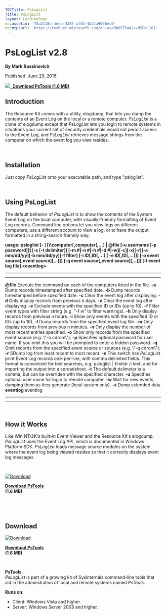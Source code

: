 ```yaml
--- 
TOCTitle: PsLogList
Title: PsLogList
layout: LandingPage
ms:assetid: '78a2118a-4eea-438f-af53-4b44a9058ec6'
ms:mtpsurl: 'https://technet.microsoft.com/en-us/Bb897544(v=MSDN.10)'
---
```


PsLogList v2.8
===============

**By Mark Russinovich**

Published: June 29, 2016

[![](/media/landing/sysinternals/download_sm.png)
 **Download PsTools (1.6
MB)**](https://download.sysinternals.com/files/pstools.zip)


## Introduction

The Resource Kit comes with a utility, elogdump, that lets you dump the
contents of an Event Log on the local or a remote computer. *PsLogList*
is a clone of elogdump except that *PsLogList* lets you login to remote
systems in situations your current set of security credentials would not
permit access to the Event Log, and *PsLogList* retrieves message
strings from the computer on which the event log you view resides.  

 

## Installation

Just copy *PsLogList* onto your executable path, and type "psloglist".  

 

## Using PsLogList

The default behavior of *PsLogList* is to show the contents of the
System Event Log on the local computer, with visually-friendly
formatting of Event Log records. Command line options let you view logs
on different computers, use a different account to view a log, or to
have the output formatted in a string-search friendly way.

**usage: psloglist \[- \] \[\\\\computer\[,computer\[,...\] | @file \[-u
username \[-p password\]\]\] \[-s \[-t delimiter\]\] \[-m \#|-n \#|-h
\#|-d \#|-w\]\[-c\]\[-x\]\[-r\]\[-a mm/dd/yy\]\[-b mm/dd/yy\]\[-f
filter\] \[-i ID\[,ID\[,...\] | -e ID\[,ID\[,...\]\]\] \[-o event
source\[,event source\]\[,..\]\]\] \[-q event source\[,event
source\]\[,..\]\]\] \[-l event log file\] &lt;eventlog&gt;**

 
-------------- 
--------------------------------------------------------------------------------------------------------------------------------------------------------------------------------------------------------------------------------
  **@file**      Execute the command on each of the computers listed in the file.
  **-a**         Dump records timestamped after specified date.
  **-b**         Dump records timestamped before specified date.
  **-c**         Clear the event log after displaying.
  **-d**         Only display records from previous n days.
  **-c**         Clear the event log after displaying.
  **-e**         Exclude events with the specified ID or IDs (up to 10).
  **-f**         Filter event types with filter string (e.g. "-f w" to filter warnings).
  **-h**         Only display records from previous n hours.
  **-i**         Show only events with the specified ID or IDs (up to 10).
  **-l**         Dump records from the specified event log file.
  **-m**         Only display records from previous n minutes.
  **-n**         Only display the number of most recent entries specified.
  **-o**         Show only records from the specified event source (e.g. \\"-o cdrom\\").
  **-p**         Specifies optional password for user name. If you omit this you will be prompted to enter a hidden password.
  **-q**         Omit records from the specified event source or sources (e.g. \\"-q cdrom\\").
  **-r**         SDump log from least recent to most recent.
  **-s**         This switch has *PsLogList* print Event Log records one-per-line, with comma delimited fields. This format is convenient for text searches, e.g. psloglist | findstr /i text, and for importing the output into a spreadsheet.
  **-t**         The default delimeter is a comma, but can be overriden with the specified character.
  **-u**         Specifies optional user name for login to remote computer.
  **-w**         Wait for new events, dumping them as they generate (local system only).
  **-x**         Dump extended data
  **eventlog**   eventlog
 
-------------- 
--------------------------------------------------------------------------------------------------------------------------------------------------------------------------------------------------------------------------------

 

## How it Works

Like Win NT/2K's built-in Event Viewer and the Resource Kit's elogdump,
*PsLogList* uses the Event Log API, which is documented in Windows
Platform SDK. *PsLogList* loads message source modules on the system
where the event log being viewed resides so that it correctly displays
event log messages.

 

[![Download](/media/landing/sysinternals/download_sm.png "Download")
](https://download.sysinternals.com/files/pstools.zip)

[**Download PsTools**  
](https://download.sysinternals.com/files/pstools.zip)**(1.6 MB)**

 

 


<div class="RightAdRail">

<div>


## Download

  

[![Download](/media/landing/sysinternals/download_sm.png "Download")
](https://download.sysinternals.com/files/pstools.zip)

[**Download PsTools**  
](https://download.sysinternals.com/files/pstools.zip)**(1.6 MB)**

 

**PsTools**  
*PsLogList* is part of a growing kit of Sysinternals command-line tools
that aid in the adminstration of local and remote systems named
*PsTools*.

**Runs on:**

-   Client: Windows Vista and higher.
-   Server: Windows Server 2008 and higher.



